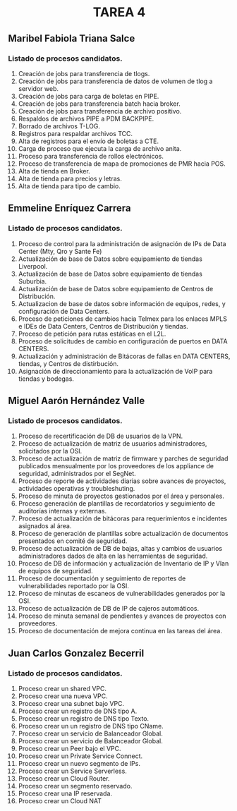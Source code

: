 <div align="center">

# TAREA 4
</div>

## **Maribel Fabiola Triana Salce**
</div>

### Listado de procesos candidatos.

1. Creación de jobs para transferencia de tlogs.
2. Creación de jobs para transferencia de datos de volumen de tlog a servidor web.
3. Creación de jobs para carga de boletas en PIPE.
4. Creación de jobs para transferencia batch hacia broker.
5. Creación de jobs para transferencia de archivo positivo.
6. Respaldos de archivos PIPE a PDM BACKPIPE.
7. Borrado de archivos T-LOG.
8. Registros para respaldar archivos TCC.
9. Alta de registros para el envío de boletas a CTE.
10. Carga de proceso que ejecuta la carga de archivo anita.
11. Proceso para transferencia de rollos electrónicos.
12. Proceso de transferencia de mapa de promociones de PMR hacia POS.
13. Alta de tienda en Broker.
14. Alta de tienda para precios y letras.
15. Alta de tienda para tipo de cambio.

## **Emmeline Enríquez Carrera**
</div>

### Listado de procesos candidatos.

1. Proceso de control para la administración de asignación de IPs de Data Center (Mty, Qro y Sante Fe)
2. Actualización de base de Datos sobre equipamiento de tiendas Liverpool.
3. Actualización de base de Datos sobre equipamiento de tiendas Suburbia.
4. Actualización de base de Datos sobre equipamiento de Centros de Distribución.
5. Actualizacion de base de datos sobre información de equipos, redes, y configuración de Data Centers.
6. Proceso de peticiones de cambios hacia Telmex para los enlaces MPLS e IDEs de Data Centers, Centros de Distribución y tiendas.
7. Proceso de petición para rutas estáticas en el L2L.
8. Proceso de solicitudes de cambio en configuración de puertos en DATA CENTERS.
9. Actualización y administración de Bitácoras de fallas en DATA CENTERS, tiendas, y Centros de distirbución.
10. Asignación de direccionamiento para la actualización de VoIP para tiendas y bodegas.

## **Miguel Aarón Hernández Valle**
</div>

### Listado de procesos candidatos.

1.	Proceso de recertificación de DB de usuarios de la VPN.
2.	Proceso de actualización de matriz de usuarios administradores, solicitados por la OSI.
3.	Proceso de actualización de matriz de firmware y parches de seguridad publicados mensualmente por los proveedores de los appliance de seguridad, administrados por el SegNet.
4.	Proceso de reporte de actividades diarias sobre avances de proyectos, actividades operativas y troubleshuting.
5.	Proceso de minuta de proyectos gestionados por el área y personales.
6.	Proceso generación de plantillas de recordatorios y seguimiento de auditorías internas y externas.
7.	Proceso de actualización de bitácoras para requerimientos e incidentes asignados al área.
8.	Proceso de generación de plantillas sobre actualización de documentos presentados en comité de seguridad.
9.	Proceso de actualización de DB de bajas, altas y cambios de usuarios administradores dados de alta en las herramientas de seguridad.
10.	Proceso de DB de información y actualización de Inventario de IP y Vlan de equipos de seguridad.
11.	Proceso de documentación y seguimiento de  reportes de vulnerabilidades reportado por la OSI.
12.	Proceso  de minutas de escaneos de vulnerabilidades generados por la OSI.
13.	Proceso de actualización de DB de IP de cajeros automáticos.
14.	Proceso de minuta semanal de pendientes y avances de proyectos con proveedores.
15.	Proceso de documentación de mejora continua en las tareas del área.

## **Juan Carlos Gonzalez Becerril**
</div>

### Listado de procesos candidatos.

1.	Proceso crear un shared VPC.
2.	Proceso crear una nueva VPC.
3.	Proceso crear una subnet bajo VPC.
4.	Proceso crear un registro de DNS tipo A.
5.	Proceso crear un registro de DNS tipo Texto.
6.	Proceso crear un un registro de DNS tipo CName.
7.	Proceso crear un servicio de Balanceador Global.
8.	Proceso crear un  servicio de Balanceador Global.
9.	Proceso crear un Peer bajo el VPC.
10.	Proceso crear un  Private Service Connect.
11.	Proceso crear un nuevo segmento de IPs.
12.	Proceso crear un Service Serverless.
13.	Proceso crear un Cloud Router.
14.	Proceso crear un segmento reservado.
15.	Proceso crear una IP reservada.
16. Proceso crear un Cloud NAT 